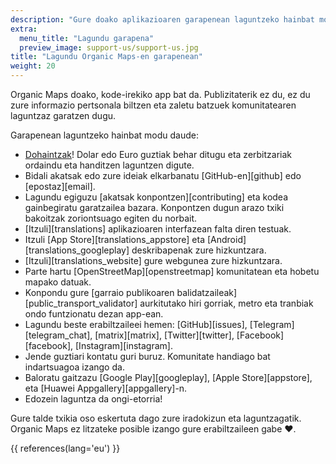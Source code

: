 ```yaml
---
description: "Gure doako aplikazioaren garapenean laguntzeko hainbat modu daude"
extra:
  menu_title: "Lagundu garapena"
  preview_image: support-us/support-us.jpg
title: "Lagundu Organic Maps-en garapenean"
weight: 20
---
```


Organic Maps doako, kode-irekiko app bat da. Publizitaterik ez du, ez du
zure informazio pertsonala biltzen eta zaletu batzuek komunitatearen
laguntzaz garatzen dugu.

Garapenean laguntzeko hainbat modu daude:

- [Dohaintzak](@/donate/index.eu.md)! Dolar edo Euro guztiak behar ditugu
  eta zerbitzariak ordaindu eta handitzen laguntzen digute.
- Bidali akatsak edo zure ideiak elkarbanatu [GitHub-en][github] edo
  [epostaz][email].
- Lagundu egiguzu [akatsak konpontzen][contributing] eta kodea gainbegiratu
  garatzailea bazara. Konpontzen dugun arazo txiki bakoitzak zoriontsuago
  egiten du norbait.
- [Itzuli][translations] aplikazioaren interfazean falta diren testuak.
- Itzuli [App Store][translations_appstore] eta
  [Android][translations_googleplay] deskribapenak zure hizkuntzara.
- [Itzuli][translations_website] gure webgunea zure hizkuntzara.
- Parte hartu [OpenStreetMap][openstreetmap] komunitatean eta hobetu mapako
  datuak.
- Konpondu gure [garraio publikoaren
  balidatzaileak][public_transport_validator] aurkitutako hiri gorriak,
  metro eta tranbiak ondo funtzionatu dezan app-ean.
- Lagundu beste erabiltzaileei hemen: [GitHub][issues],
  [Telegram][telegram_chat], [matrix][matrix], [Twitter][twitter],
  [Facebook][facebook], [Instagram][instagram].
- Jende guztiari kontatu guri buruz. Komunitate handiago bat indartsuagoa
  izango da.
- Baloratu gaitzazu [Google Play][googleplay], [Apple Store][appstore], eta
  [Huawei Appgallery][appgallery]-n.
- Edozein laguntza da ongi-etorria!

Gure talde txikia oso eskertuta dago zure iradokizun eta
laguntzagatik. Organic Maps ez litzateke posible izango gure erabiltzaileen
gabe ❤️.

{{ references(lang='eu') }}
